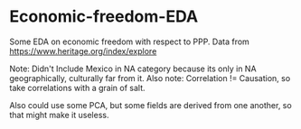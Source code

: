 # Economic-freedom-EDA

Some EDA on economic freedom with respect to PPP.
Data from https://www.heritage.org/index/explore

Note: Didn't Include Mexico in NA category because its only in NA geographically, culturally far from it. 
Also note: Correlation != Causation, so take correlations with a grain of salt.

Also could use some PCA, but some fields are derived from one another, so that might make it useless.


